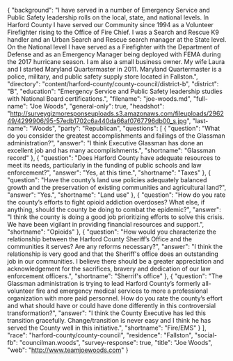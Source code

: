 {
  "background": "I have served in a number of Emergency Service and Public Safety leadership rolls on the local, state, and national levels. In Harford County I have served our Community since 1994 as a Volunteer Firefighter rising to the Office of Fire Chief. I was a Search and Rescue K9 handler and an Urban Search and Rescue search manager at the State level. On the National level I have served as a Firefighter with the Department of Defense and as an Emergency Manager being deployed with FEMA during the 2017 hurricane season. I am also a small business owner. My wife Laura and I started Maryland Quartermaster in 2011. Maryland Quartermaster is a police, military, and public safety supply store located in Fallston.",
  "directory": "content/harford-county/county-council/district-b",
  "district": "B",
  "education": "Emergency Service and Public Safety leadership studies with National Board certifications.",
  "filename": "joe-woods.md",
  "full-name": "Joe Woods",
  "general-only": true,
  "headshot": "http://surveygizmoresponseuploads.s3.amazonaws.com/fileuploads/296249/4299906/95-57edb1702c6a440da66af0767796db00_s.jpg",
  "last-name": "Woods",
  "party": "Republican",
  "questions": [
    {
      "question": "What do you consider the greatest accomplishments and failings of the Glassman administration?",
      "answer": "I think Executive Glassman has done an excellent job and has many accomplishments.",
      "shortname": "Glassman record"
    },
    {
      "question": "Does Harford County have adequate resources to meet its needs, particularly in the funding of public schools and law enforcement?",
      "answer": "Yes, at this time.",
      "shortname": "Taxes"
    },
    {
      "question": "Have the county’s land use policies adequately balanced growth and the preservation of existing communities and agricultural land?",
      "answer": "Yes.",
      "shortname": "Land use"
    },
    {
      "question": "How do you rate the county’s efforts to fight opioid addiction overdoses? What else, if anything, should the county be doing to combat the epidemic?",
      "answer": "I think the county is doing a good job prioritizing efforts to solve this crisis.  We have been vigilant in providing financial resources and support.",
      "shortname": "Opioids"
    },
    {
      "question": "How would you characterize the relationship between the Harford County Sheriff’s Office and the communities it serves? Are any reforms necessary?",
      "answer": "I think the relationship is very good and that the Sheriff's office does an outstanding job in our communities.  I believe there should be a greater appreciation and acknowledgement for the sacrifices, bravery and dedication of our law enforcement officers.",
      "shortname": "Sherrif's office"
    },
    {
      "question": "The Glassman administration is trying to lead Harford County’s formerly all-volunteer fire and emergency medical services to more a professional organization with more paid personnel. How do you rate the county’s effort and what should have or could have done differently in this controversial transformation?",
      "answer": "I think the County Executive has led this transition gracefully.  Change/transition is never easy and I think he has served the County well in this initiative.",
      "shortname": "Fire/EMS"
    }
  ],
  "race": "harford-county/county-council",
  "residence": "Fallston",
  "social-fb": "councilman.woods",
  "survey-response": true,
  "title": "Joe Woods",
  "web": "http://www.teamjoewoods.com"
}
